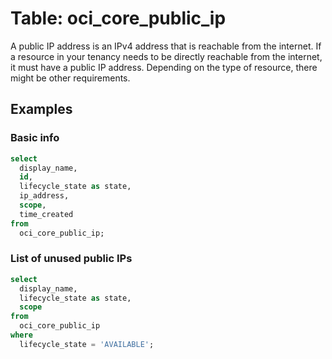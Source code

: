 # Table: oci_core_public_ip

A public IP address is an IPv4 address that is reachable from the internet. If a resource in your tenancy needs to be directly reachable from the internet, it must have a public IP address. Depending on the type of resource, there might be other requirements.

## Examples

### Basic info

```sql
select
  display_name,
  id,
  lifecycle_state as state,
  ip_address,
  scope,
  time_created
from
  oci_core_public_ip;
```

### List of unused public IPs

```sql
select
  display_name,
  lifecycle_state as state,
  scope
from
  oci_core_public_ip
where
  lifecycle_state = 'AVAILABLE';
```
